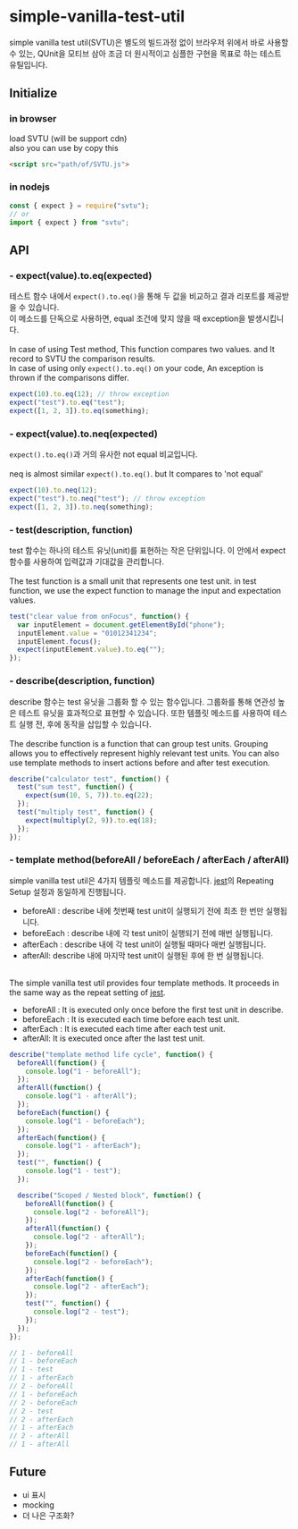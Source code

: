 # simple-vanilla-test-util

simple vanilla test util(SVTU)은 별도의 빌드과정 없이 브라우저 위에서 바로 사용할 수 있는, QUnit을 모티브 삼아 조금 더 원시적이고 심플한 구현을 목표로 하는 테스트 유틸입니다.

## Initialize

### in browser

load SVTU (will be support cdn)<br>
also you can use by copy this

```html
<script src="path/of/SVTU.js">
```

### in nodejs

```javascript
const { expect } = require("svtu");
// or
import { expect } from "svtu";
```

## API

### - expect(value).to.eq(expected)

테스트 함수 내에서 `expect().to.eq()`을 통해 두 값을 비교하고 결과 리포트를 제공받을 수 있습니다.<br>
이 메소드를 단독으로 사용하면, equal 조건에 맞지 않을 때 exception을 발생시킵니다.<br><br>
In case of using Test method, This function compares two values. and It record to SVTU the comparison results.<br>
In case of using only `expect().to.eq()` on your code, An exception is thrown if the comparisons differ.<br>

```javascript
expect(10).to.eq(12); // throw exception
expect("test").to.eq("test");
expect([1, 2, 3]).to.eq(something);
```

### - expect(value).to.neq(expected)

`expect().to.eq()`과 거의 유사한 not equal 비교입니다.<br><br>
neq is almost similar `expect().to.eq()`. but It compares to 'not equal'

```javascript
expect(10).to.neq(12);
expect("test").to.neq("test"); // throw exception
expect([1, 2, 3]).to.neq(something);
```

### - test(description, function)

test 함수는 하나의 테스트 유닛(unit)를 표현하는 작은 단위입니다. 이 안에서 expect 함수를 사용하여 입력값과 기대값을 관리합니다.<br><br>
The test function is a small unit that represents one test unit. in test function, we use the expect function to manage the input and expectation values.

```javascript
test("clear value from onFocus", function() {
  var inputElement = document.getElementById("phone");
  inputElement.value = "01012341234";
  inputElement.focus();
  expect(inputElement.value).to.eq("");
});
```

### - describe(description, function)

describe 함수는 test 유닛을 그룹화 할 수 있는 함수입니다. 그룹화를 통해 연관성 높은 테스트 유닛을 효과적으로 표현할 수 있습니다. 또한 템플릿 메소드를 사용하여 테스트 실행 전, 후에 동작을 삽입할 수 있습니다.<br><br>
The describe function is a function that can group test units. Grouping allows you to effectively represent highly relevant test units.
You can also use template methods to insert actions before and after test execution.

```javascript
describe("calculator test", function() {
  test("sum test", function() {
    expect(sum(10, 5, 7)).to.eq(22);
  });
  test("multiply test", function() {
    expect(multiply(2, 9)).to.eq(18);
  });
});
```

### - template method(beforeAll / beforeEach / afterEach / afterAll)

simple vanilla test util은 4가지 템플릿 메소드를 제공합니다. [jest](https://jestjs.io/docs/en/setup-teardown)의 Repeating Setup 설정과 동일하게 진행됩니다.<br>

- beforeAll : describe 내에 첫번째 test unit이 실행되기 전에 최초 한 번만 실행됩니다.
- beforeEach : describe 내에 각 test unit이 실행되기 전에 매번 실행됩니다.
- afterEach : describe 내에 각 test unit이 실행될 때마다 매번 실행됩니다.
- afterAll: describe 내에 마지막 test unit이 실행된 후에 한 번 실행됩니다.
  <br><br>

The simple vanilla test util provides four template methods.
It proceeds in the same way as the repeat setting of [jest](https://jestjs.io/docs/en/setup-teardown).<br>

- beforeAll : It is executed only once before the first test unit in describe.
- beforeEach : It is executed each time before each test unit.
- afterEach : It is executed each time after each test unit.
- afterAll: It is executed once after the last test unit.

```javascript
describe("template method life cycle", function() {
  beforeAll(function() {
    console.log("1 - beforeAll");
  });
  afterAll(function() {
    console.log("1 - afterAll");
  });
  beforeEach(function() {
    console.log("1 - beforeEach");
  });
  afterEach(function() {
    console.log("1 - afterEach");
  });
  test("", function() {
    console.log("1 - test");
  });

  describe("Scoped / Nested block", function() {
    beforeAll(function() {
      console.log("2 - beforeAll");
    });
    afterAll(function() {
      console.log("2 - afterAll");
    });
    beforeEach(function() {
      console.log("2 - beforeEach");
    });
    afterEach(function() {
      console.log("2 - afterEach");
    });
    test("", function() {
      console.log("2 - test");
    });
  });
});

// 1 - beforeAll
// 1 - beforeEach
// 1 - test
// 1 - afterEach
// 2 - beforeAll
// 1 - beforeEach
// 2 - beforeEach
// 2 - test
// 2 - afterEach
// 1 - afterEach
// 2 - afterAll
// 1 - afterAll
```

## Future

- ui 표시
- mocking
- 더 나은 구조화?

